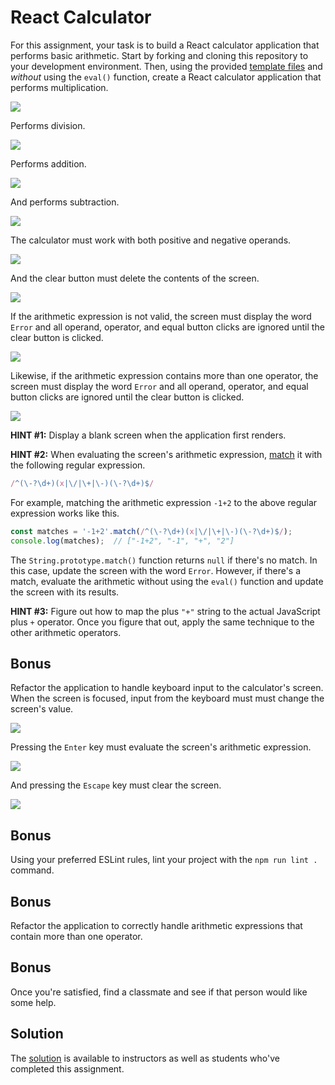 # React Calculator

For this assignment, your task is to build a React calculator application that performs basic arithmetic. Start by forking and cloning this repository to your development environment. Then, using the provided [template files](template) and _without_ using the `eval()` function, create a React calculator application that performs multiplication.

![](https://students-gschool-production.s3.amazonaws.com/uploads/asset/file/327/09CFCA62-18ED-4099-8729-65BFC9FA06AC-570-0000E58832829D6F.gif)

Performs division.

![](https://students-gschool-production.s3.amazonaws.com/uploads/asset/file/328/A30388D2-BB83-4A8F-9E76-97DDAF96ADF4-570-0000E5B36DF6C262.gif)

Performs addition.

![](https://students-gschool-production.s3.amazonaws.com/uploads/asset/file/329/0BC48E07-DE52-4BDA-8E20-8D97C3307EE3-570-0000E5E1BFC8C414.gif)

And performs subtraction.

![](https://students-gschool-production.s3.amazonaws.com/uploads/asset/file/330/DE496CDB-FC2A-4B80-AC1F-EB2332A92CA8-570-0000E605156A0BC0.gif)

The calculator must work with both positive and negative operands.

![](https://students-gschool-production.s3.amazonaws.com/uploads/asset/file/331/A1968884-C505-4E0B-910D-227916951B5D-570-0000E640707F5D21.gif)

And the clear button must delete the contents of the screen.

![](https://students-gschool-production.s3.amazonaws.com/uploads/asset/file/334/1885D50C-8FD7-43EE-828B-B83B557F4A87-570-0000E750F29CABD4.gif)

If the arithmetic expression is not valid, the screen must display the word `Error` and all operand, operator, and equal button clicks are ignored until the clear button is clicked.

![](https://students-gschool-production.s3.amazonaws.com/uploads/asset/file/333/5DA284D3-0324-47C2-838D-DDF48B977DAF-570-0000E71FA1DC32CC.gif)

Likewise, if the arithmetic expression contains more than one operator, the screen must display the word `Error` and all operand, operator, and equal button clicks are ignored until the clear button is clicked.

![](https://students-gschool-production.s3.amazonaws.com/uploads/asset/file/332/4D915844-BA7F-4C9C-AD8F-A84D38CD43B9-570-0000E6DBC3243DBB.gif)

**HINT #1:** Display a blank screen when the application first renders.

**HINT #2:** When evaluating the screen's arithmetic expression, [match](https://developer.mozilla.org/en-US/docs/Web/JavaScript/Reference/Global_Objects/String/match) it with the following regular expression.

```js
/^(\-?\d+)(x|\/|\+|\-)(\-?\d+)$/
```

For example, matching the arithmetic expression `-1+2` to the above regular expression works like this.

```js
const matches = '-1+2'.match(/^(\-?\d+)(x|\/|\+|\-)(\-?\d+)$/);
console.log(matches);  // ["-1+2", "-1", "+", "2"]
```

The `String.prototype.match()` function returns `null` if there's no match. In this case, update the screen with the word `Error`. However, if there's a match, evaluate the arithmetic without using the `eval()` function and update the screen with its results.

**HINT #3:** Figure out how to map the plus `"+"` string to the actual JavaScript plus `+` operator. Once you figure that out, apply the same technique to the other arithmetic operators.

## Bonus

Refactor the application to handle keyboard input to the calculator's screen. When the screen is focused, input from the keyboard must must change the screen's value.

![](https://students-gschool-production.s3.amazonaws.com/uploads/asset/file/335/6C6C95A9-8085-49D9-B5B7-9554DF4EA3D6-570-0000E8D7D15F6298.gif)

Pressing the `Enter` key must evaluate the screen's arithmetic expression.

![](https://students-gschool-production.s3.amazonaws.com/uploads/asset/file/336/6EF631C7-5319-4C59-A49A-7621A612EA2F-570-0000E91BAEA524F4.gif)

And pressing the `Escape` key must clear the screen.

![](https://students-gschool-production.s3.amazonaws.com/uploads/asset/file/337/FBA76FD0-D9AA-4B3E-8056-EDFBA8FA581D-570-0000E92E7FDEB483.gif)

## Bonus

Using your preferred ESLint rules, lint your project with the `npm run lint .` command.

## Bonus

Refactor the application to correctly handle arithmetic expressions that contain more than one operator.

## Bonus

Once you're satisfied, find a classmate and see if that person would like some help.

## Solution

The [solution](https://github.com/gSchool/wd-react-calculator-solution) is available to instructors as well as students who've completed this assignment.
